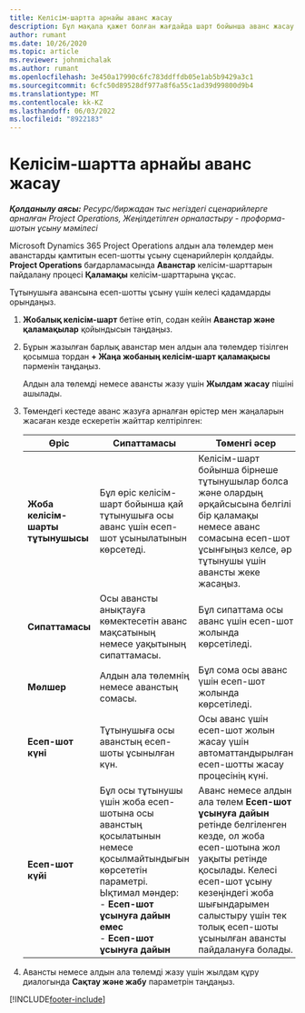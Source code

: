 ```yaml
---
title: Келісім-шартта арнайы аванс жасау
description: Бұл мақала қажет болған жағдайда шарт бойынша аванс жасау туралы ақпарат береді.
author: rumant
ms.date: 10/26/2020
ms.topic: article
ms.reviewer: johnmichalak
ms.author: rumant
ms.openlocfilehash: 3e450a17990c6fc783ddffdb05e1ab5b9429a3c1
ms.sourcegitcommit: 6cfc50d89528df977a8f6a55c1ad39d99800d9b4
ms.translationtype: MT
ms.contentlocale: kk-KZ
ms.lasthandoff: 06/03/2022
ms.locfileid: "8922183"
---
```

# <a name="creating-an-ad-hoc-advance-on-a-contract"></a>Келісім-шартта арнайы аванс жасау

_**Қолданылу аясы:** Ресурс/биржадан тыс негіздегі сценарийлерге арналған Project Operations, Жеңілдетілген орналастыру - проформа-шотын ұсыну мәмілесі_

Microsoft Dynamics 365 Project Operations алдын ала төлемдер мен аванстарды қамтитын есеп-шотты ұсыну сценарийлерін қолдайды. **Project Operations** бағдарламасында **Аванстар** келісім-шарттарын пайдалану процесі **Қаламақы** келісім-шарттарына ұқсас. 

Тұтынушыға авансына есеп-шотты ұсыну үшін келесі қадамдарды орындаңыз.

1. **Жобалық келісім-шарт** бетіне өтіп, содан кейін **Аванстар және қаламақылар** қойындысын таңдаңыз.
2. Бұрын жазылған барлық аванстар мен алдын ала төлемдер тізілген қосымша тордан **+ Жаңа жобаның келісім-шарт қаламақысы** пәрменін таңдаңыз. 

    Алдын ала төлемді немесе авансты жазу үшін **Жылдам жасау** пішіні ашылады.
    
3. Төмендегі кестеде аванс жазуға арналған өрістер мен жаңаларын жасаған кезде ескеретін жайттар келтірілген:

    | Өріс | Сипаттамасы | Төменгі әсер |
    | --- | --- | --- |
    | **Жоба келісім-шарты тұтынушысы** | Бұл өріс келісім-шарт бойынша қай тұтынушыға осы аванс үшін есеп-шот ұсынылатынын көрсетеді. | Келісім-шарт бойынша бірнеше тұтынушылар болса және олардың әрқайсысына белгілі бір қаламақы немесе аванс сомасына есеп-шот ұсынғыңыз келсе, әр тұтынушы үшін авансты жеке жасаңыз. |
    | **Сипаттамасы** | Осы авансты анықтауға көмектесетін аванс мақсатының немесе уақытының сипаттамасы. | Бұл сипаттама осы аванс үшін есеп-шот жолында көрсетіледі. |
    | **Мөлшер** | Алдын ала төлемнің немесе аванстың сомасы. | Бұл сома осы аванс үшін есеп-шот жолында көрсетіледі. |
    | **Есеп-шот күні** | Тұтынушыға осы аванстың есеп-шоты ұсынылған күн. | Осы аванс үшін есеп-шот жолын жасау үшін автоматтандырылған есеп-шотты жасау процесінің күні. |
    | **Есеп-шот күйі** | Бұл осы тұтынушы үшін жоба есеп-шотына осы аванстың қосылатынын немесе қосылмайтындығын көрсететін параметрі. Ықтимал мәндер:</br>- **Есеп-шот ұсынуға дайын емес**</br>- **Есеп-шот ұсынуға дайын** | Аванс немесе алдын ала төлем **Есеп-шот ұсынуға дайын** ретінде белгіленген кезде, ол жоба есеп-шотына жол уақыты ретінде қосылады. Келесі есеп-шот ұсыну кезеңіндегі жоба шығындарымен салыстыру үшін тек толық есеп-шоты ұсынылған авансты пайдалануға болады. |

4. Авансты немесе алдын ала төлемді жазу үшін жылдам құру диалогында **Сақтау және жабу** параметрін таңдаңыз.


[!INCLUDE[footer-include](../../includes/footer-banner.md)]